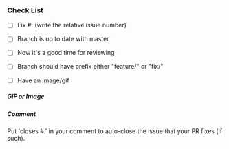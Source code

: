 
### Check List
- [ ] Fix #. (write the relative issue number)

- [ ] Branch is up to date with master

- [ ] Now it's a good time for reviewing
 
- [ ] Branch should have prefix either "feature/" or "fix/"

- [ ] Have an image/gif


##### GIF or Image



##### Comment




Put 'closes #.' in your comment to auto-close the issue that your PR fixes (if such).


